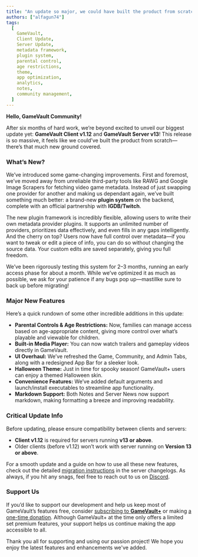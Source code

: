 ```yaml
---
title: "An update so major, we could have built the product from scratch."
authors: ["alfagun74"]
tags:
  [
    GameVault,
    Client Update,
    Server Update,
    metadata framework,
    plugin system,
    parental control,
    age restrictions,
    theme,
    app optimization,
    analytics,
    notes,
    community management,
  ]
---
```


**Hello, GameVault Community!**

After six months of hard work, we’re beyond excited to unveil our biggest update yet: **GameVault Client v1.12** and **GameVault Server v13**! This release is so massive, it feels like we could’ve built the product from scratch—there’s that much new ground covered. <!-- truncate -->

### What’s New?

We’ve introduced some game-changing improvements. First and foremost, we’ve moved away from unreliable third-party tools like RAWG and Google Image Scrapers for fetching video game metadata. Instead of just swapping one provider for another and making us dependant again, we’ve built something much better: a brand-new **plugin system** on the backend, complete with an official partnership with **IGDB/Twitch**.

The new plugin framework is incredibly flexible, allowing users to write their own metadata provider plugins. It supports an unlimited number of providers, prioritizes data effectively, and even fills in any gaps intelligently. And the cherry on top? Users now have full control over metadata—if you want to tweak or edit a piece of info, you can do so without changing the source data. Your custom edits are saved separately, giving you full freedom.

We’ve been rigorously testing this system for 2–3 months, running an early access phase for about a month. While we’ve optimized it as much as possible, we ask for your patience if any bugs pop up—mastillke sure to back up before migrating!

### Major New Features

Here’s a quick rundown of some other incredible additions in this update:

- **Parental Controls & Age Restrictions:** Now, families can manage access based on age-appropriate content, giving more control over what’s playable and viewable for children.
- **Built-in Media Player:** You can now watch trailers and gameplay videos directly in GameVault.
- **UI Overhaul:** We’ve refreshed the Game, Community, and Admin Tabs, along with a redesigned App Bar for a sleeker look.
- **Halloween Theme:** Just in time for spooky season! GameVault+ users can enjoy a themed Halloween skin.
- **Convenience Features:** We’ve added default arguments and launch/install executables to streamline app functionality.
- **Markdown Support:** Both Notes and Server News now support markdown, making formatting a breeze and improving readability.

### Critical Update Info

Before updating, please ensure compatibility between clients and servers:

- **Client v1.12** is required for servers running **v13 or above**.
- Older clients (before v1.12) won’t work with server running on **Version 13 or above**.

For a smooth update and a guide on how to use all these new features, check out the detailed [migration instructions](https://github.com/Phalcode/gamevault-backend/blob/master/CHANGELOG.md#1300) in the server changelogs. As always, if you hit any snags, feel free to reach out to us on [Discord](https://discord.gg/NEdNen2dSu).

### Support Us

If you’d like to support our development and help us keep most of GameVault’s features free, consider [subscribing to **GameVault+**](/gamevault-plus) or making [a one-time donation](https://phalco.de/support-us). Although GameVault+ at the time only offers a limited set premium features, your support helps us continue making the app accessible to all.

Thank you all for supporting and using our passion project! We hope you enjoy the latest features and enhancements we've added.
